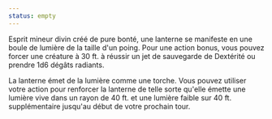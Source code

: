 ```yaml
---
status: empty
---
```

Esprit mineur divin créé de pure bonté, une lanterne se manifeste en une boule de lumière de la taille d'un poing. Pour une action bonus, vous pouvez forcer une créature à 30 ft. à réussir un jet de sauvegarde de Dextérité ou prendre 1d6 dégâts radiants.

La lanterne émet de la lumière comme une torche. Vous pouvez utiliser votre action pour renforcer la lanterne de telle sorte qu'elle émette une lumière vive dans un rayon de 40 ft. et une lumière faible sur 40 ft. supplémentaire jusqu'au début de votre prochain tour.